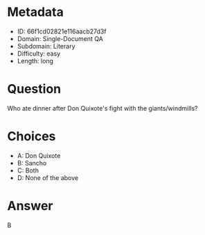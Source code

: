 # Metadata

- ID: 66f1cd02821e116aacb27d3f
- Domain: Single-Document QA
- Subdomain: Literary
- Difficulty: easy
- Length: long

# Question

Who ate dinner after Don Quixote's fight with the giants/windmills?

# Choices

- A: Don Quixote
- B: Sancho
- C: Both
- D: None of the above

# Answer

B
